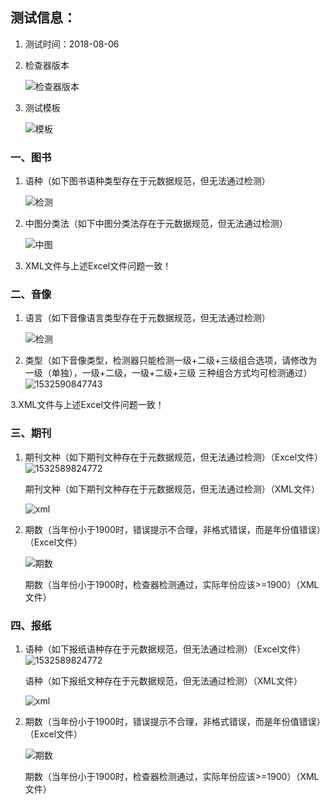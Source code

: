 ## 测试信息：

1. 测试时间：2018-08-06

2. 检查器版本

   ![检查器版本](https://i.loli.net/2018/08/06/5b67c1f1a5924.png)

3. 测试模板

   ![模板](https://i.loli.net/2018/08/06/5b6813ab0a01a.png)


### 一、图书

1. 语种（如下图书语种类型存在于元数据规范，但无法通过检测）

   ![检测](https://i.loli.net/2018/08/06/5b67be2d61547.png)

2. 中图分类法（如下中图分类法存在于元数据规范，但无法通过检测）

   ![中图](https://i.loli.net/2018/08/06/5b67f5e9c4391.png)

3. XML文件与上述Excel文件问题一致！

### 二、音像

1. 语言（如下音像语言类型存在于元数据规范，但无法通过检测）

   ![检测](https://i.loli.net/2018/08/06/5b67be2d61547.png)

2. 类型（如下音像类型，检测器只能检测一级+二级+三级组合选项，请修改为一级（单独），一级+二级，一级+二级+三级 三种组合方式均可检测通过）                           ![1532590847743](https://i.loli.net/2018/08/06/5b67be8e65670.png)

3.XML文件与上述Excel文件问题一致！



### 三、期刊

1. 期刊文种（如下期刊文种存在于元数据规范，但无法通过检测）（Excel文件）![1532589824772](https://i.loli.net/2018/08/06/5b67be2d61547.png)

   期刊文种（如下期刊文种存在于元数据规范，但无法通过检测）（XML文件）

   ![xml](https://i.loli.net/2018/08/06/5b67faf67a2e8.png)

2. 期数（当年份小于1900时，错误提示不合理，非格式错误，而是年份值错误）（Excel文件）

   ![期数](https://i.loli.net/2018/08/06/5b67f909126f6.png)

   期数（当年份小于1900时，检查器检测通过，实际年份应该>=1900）（XML文件）

   

### 四、报纸

1. 语种（如下报纸语种存在于元数据规范，但无法通过检测）（Excel文件）![1532589824772](https://i.loli.net/2018/08/06/5b67be2d61547.png) 

   语种（如下报纸文种存在于元数据规范，但无法通过检测）（XML文件）

   ![xml](https://i.loli.net/2018/08/06/5b67faf67a2e8.png)

2. 期数（当年份小于1900时，错误提示不合理，非格式错误，而是年份值错误）（Excel文件）

   ![期数](https://i.loli.net/2018/08/06/5b67f909126f6.png)

   期数（当年份小于1900时，检查器检测通过，实际年份应该>=1900）（XML文件）

